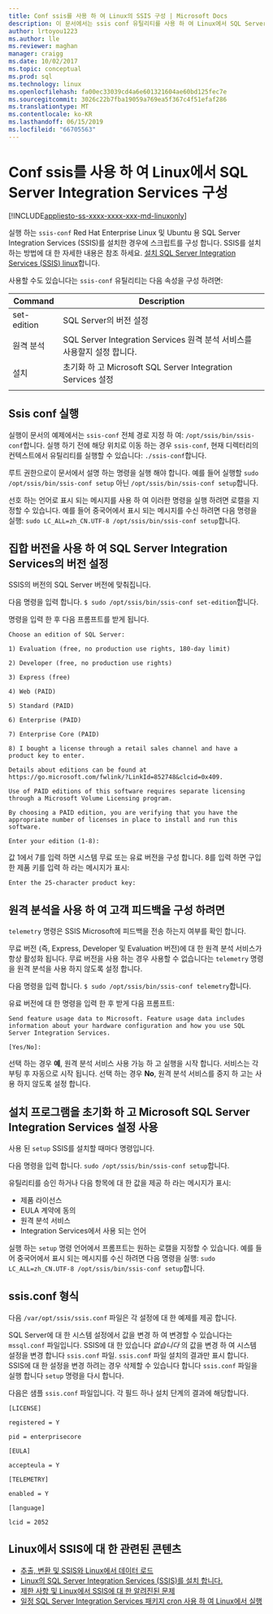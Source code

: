 ```yaml
---
title: Conf ssis를 사용 하 여 Linux의 SSIS 구성 | Microsoft Docs
description: 이 문서에서는 ssis conf 유틸리티를 사용 하 여 Linux에서 SQL Server Integration Services (SSIS)를 구성 하는 방법을 설명 합니다.
author: lrtoyou1223
ms.author: lle
ms.reviewer: maghan
manager: craigg
ms.date: 10/02/2017
ms.topic: conceptual
ms.prod: sql
ms.technology: linux
ms.openlocfilehash: fa00ec33039cd4a6e601321604ae60bd125fec7e
ms.sourcegitcommit: 3026c22b7fba19059a769ea5f367c4f51efaf286
ms.translationtype: MT
ms.contentlocale: ko-KR
ms.lasthandoff: 06/15/2019
ms.locfileid: "66705563"
---
```

# <a name="configure-sql-server-integration-services-on-linux-with-ssis-conf"></a>Conf ssis를 사용 하 여 Linux에서 SQL Server Integration Services 구성

[!INCLUDE[appliesto-ss-xxxx-xxxx-xxx-md-linuxonly](../includes/appliesto-ss-xxxx-xxxx-xxx-md-linuxonly.md)]

실행 하는 `ssis-conf` Red Hat Enterprise Linux 및 Ubuntu 용 SQL Server Integration Services (SSIS)를 설치한 경우에 스크립트를 구성 합니다. SSIS를 설치 하는 방법에 대 한 자세한 내용은 참조 하세요. [설치 SQL Server Integration Services (SSIS) linux](sql-server-linux-setup-ssis.md)합니다.

사용할 수도 있습니다는 `ssis-conf` 유틸리티는 다음 속성을 구성 하려면:

| Command | Description |
|-------------|---------------------------------------------------------------------|
| set-edition | SQL Server의 버전 설정                                       |
| 원격 분석   | SQL Server Integration Services 원격 분석 서비스를 사용할지 설정 합니다. |
| 설치       | 초기화 하 고 Microsoft SQL Server Integration Services 설정      |
|||

## <a name="run-ssis-conf"></a>Ssis conf 실행

실행이 문서의 예제에서는 `ssis-conf` 전체 경로 지정 하 여: `/opt/ssis/bin/ssis-conf`합니다. 실행 하기 전에 해당 위치로 이동 하는 경우 `ssis-conf`, 현재 디렉터리의 컨텍스트에서 유틸리티를 실행할 수 있습니다: `./ssis-conf`합니다.

루트 권한으로이 문서에서 설명 하는 명령을 실행 해야 합니다. 예를 들어 실행할 `sudo /opt/ssis/bin/ssis-conf setup` 아닌 `/opt/ssis/bin/ssis-conf setup`합니다.

선호 하는 언어로 표시 되는 메시지를 사용 하 여 이러한 명령을 실행 하려면 로캘을 지정할 수 있습니다. 예를 들어 중국어에서 표시 되는 메시지를 수신 하려면 다음 명령을 실행: `sudo LC_ALL=zh_CN.UTF-8 /opt/ssis/bin/ssis-conf setup`합니다.

## <a name="use-set-edition-to-set-the-edition-of-sql-server-integration-services"></a>집합 버전을 사용 하 여 SQL Server Integration Services의 버전 설정

SSIS의 버전의 SQL Server 버전에 맞춰집니다.

다음 명령을 입력 합니다. `$ sudo /opt/ssis/bin/ssis-conf set-edition`합니다.

명령을 입력 한 후 다음 프롬프트를 받게 됩니다.

```
Choose an edition of SQL Server:

1) Evaluation (free, no production use rights, 180-day limit)

2) Developer (free, no production use rights)

3) Express (free)

4) Web (PAID)

5) Standard (PAID)

6) Enterprise (PAID)

7) Enterprise Core (PAID)

8) I bought a license through a retail sales channel and have a product key to enter.

Details about editions can be found at https://go.microsoft.com/fwlink/?LinkId=852748&clcid=0x409.

Use of PAID editions of this software requires separate licensing through a Microsoft Volume Licensing program.

By choosing a PAID edition, you are verifying that you have the appropriate number of licenses in place to install and run this software.

Enter your edition (1-8):
```

값 1에서 7를 입력 하면 시스템 무료 또는 유료 버전을 구성 합니다. 8를 입력 하면 구입한 제품 키를 입력 하 라는 메시지가 표시:

```
Enter the 25-character product key:
```

## <a name="use-telemetry-to-configure-customer-feedback"></a>원격 분석을 사용 하 여 고객 피드백을 구성 하려면

`telemetry` 명령은 SSIS Microsoft에 피드백을 전송 하는지 여부를 확인 합니다.

무료 버전 (즉, Express, Developer 및 Evaluation 버전)에 대 한 원격 분석 서비스가 항상 활성화 됩니다. 무료 버전을 사용 하는 경우 사용할 수 없습니다는 `telemetry` 명령을 원격 분석을 사용 하지 않도록 설정 합니다.

다음 명령을 입력 합니다. `$ sudo /opt/ssis/bin/ssis-conf telemetry`합니다.

유료 버전에 대 한 명령을 입력 한 후 받게 다음 프롬프트:

```
Send feature usage data to Microsoft. Feature usage data includes information about your hardware configuration and how you use SQL Server Integration Services.

[Yes/No]:
```

선택 하는 경우 **예**, 원격 분석 서비스 사용 가능 하 고 실행을 시작 합니다. 서비스는 각 부팅 후 자동으로 시작 됩니다. 선택 하는 경우 **No**, 원격 분석 서비스를 중지 하 고는 사용 하지 않도록 설정 합니다.

## <a name="use-setup-to-initialize-and-set-up-microsoft-sql-server-integration-services"></a>설치 프로그램을 초기화 하 고 Microsoft SQL Server Integration Services 설정 사용

사용 된 `setup` SSIS를 설치할 때마다 명령입니다.

다음 명령을 입력 합니다. `sudo /opt/ssis/bin/ssis-conf setup`합니다.

유틸리티를 승인 하거나 다음 항목에 대 한 값을 제공 하 라는 메시지가 표시:
-   제품 라이선스
-   EULA 계약에 동의
-   원격 분석 서비스
-   Integration Services에서 사용 되는 언어

실행 하는 `setup` 명령 언어에서 프롬프트는 원하는 로캘을 지정할 수 있습니다. 예를 들어 중국어에서 표시 되는 메시지를 수신 하려면 다음 명령을 실행: `sudo LC_ALL=zh_CN.UTF-8 /opt/ssis/bin/ssis-conf setup`합니다.

## <a name="ssisconf-format"></a>ssis.conf 형식

다음 `/var/opt/ssis/ssis.conf` 파일은 각 설정에 대 한 예제를 제공 합니다.

SQL Server에 대 한 시스템 설정에서 값을 변경 하 여 변경할 수 있습니다는 `mssql.conf` 파일입니다. SSIS에 대 한 있습니다 *없습니다* 의 값을 변경 하 여 시스템 설정을 변경 합니다 `ssis.conf` 파일. `ssis.conf` 파일 설치의 결과만 표시 합니다. SSIS에 대 한 설정을 변경 하려는 경우 삭제할 수 있습니다 합니다 `ssis.conf` 파일을 실행 합니다 `setup` 명령을 다시 합니다.

다음은 샘플 `ssis.conf` 파일입니다. 각 필드 하나 설치 단계의 결과에 해당합니다.

```
[LICENSE]
                       
registered = Y        
                       
pid = enterprisecore  
                       
[EULA]
                       
accepteula = Y        
                       
[TELEMETRY]
                       
enabled = Y           
                       
[language]
                       
lcid = 2052
```

## <a name="related-content-about-ssis-on-linux"></a>Linux에서 SSIS에 대 한 관련된 콘텐츠
-   [추출, 변환 및 SSIS와 Linux에서 데이터 로드](sql-server-linux-migrate-ssis.md)
-   [Linux의 SQL Server Integration Services (SSIS)를 설치 합니다.](sql-server-linux-setup-ssis.md)
-   [제한 사항 및 Linux에서 SSIS에 대 한 알려진된 문제](sql-server-linux-ssis-known-issues.md)
-   [일정 SQL Server Integration Services 패키지 cron 사용 하 여 Linux에서 실행](sql-server-linux-schedule-ssis-packages.md)

